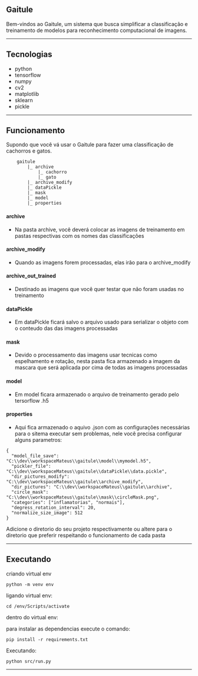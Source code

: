 
## Gaitule

Bem-vindos ao Gaitule, um sistema que busca simplificar a classificação e  
treinamento de modelos para reconhecimento computacional de imagens.

---
## Tecnologias

- python
- tensorflow
- numpy
- cv2
- matplotlib
- sklearn
- pickle

---

## Funcionamento

Supondo que você vá usar o Gaitule para fazer uma classificação
de cachorros e gatos.

```
    gaitule
        |_ archive
            |_ cachorro
            |_ gato
        |_ archive_modify
        |_ dataPickle
        |_ mask
        |_ model
        |_ properties
```

#### archive
 - Na pasta archive, você deverá colocar as imagens de treinamento 
em pastas respectivas com os nomes das classificações 
 
#### archive_modify
- Quando as imagens forem processadas, elas irão para o archive_modify

#### archive_out_trained
- Destinado as imagens que você quer testar que não foram usadas no treinamento

#### dataPickle
- Em dataPickle ficará salvo o arquivo usado para serializar o objeto com o conteudo das das imagens processadas 

#### mask
- Devido o processamento das imagens usar tecnicas como espelhamento e rotação, 
nesta pasta fica armazenado a imagem da mascara que será aplicada por cima de todas as imagens processadas  

#### model
- Em model ficara armazenado o arquivo de treinamento gerado pelo tersorflow .h5

#### properties
- Aqui fica armazenado o aquivo .json com as configurações necessárias para o sitema 
executar sem problemas, nele você precisa configurar alguns parametros:

```
{
  "model_file_save": "C:\\dev\\workspaceMateus\\gaitule\\model\\mymodel.h5",
  "pickler_file": "C:\\dev\\workspaceMateus\\gaitule\\dataPickle\\data.pickle",
  "dir_pictures_modify": "C:\\dev\\workspaceMateus\\gaitule\\archive_modify",
  "dir_pictures": "C:\\dev\\workspaceMateus\\gaitule\\archive",
  "circle_mask": "C:\\dev\\workspaceMateus\\gaitule\\mask\\circleMask.png",
  "categories": ["inflamatorias", "normais"],
  "degress_rotation_interval": 20,
  "normalize_size_image": 512
}
```

Adicione o diretorio do seu projeto respectivamente 
ou altere para o diretorio que preferir respeitando o funcionamento de cada pasta



---
## Executando


criando virtual env
```
python -m venv env
```

ligando virtual env:

```
cd /env/Scripts/activate
```


dentro do virtual env:

para instalar as dependencias execute o comando:

```
pip install -r requirements.txt
```

Executando:
```
python src/run.py
```


---



